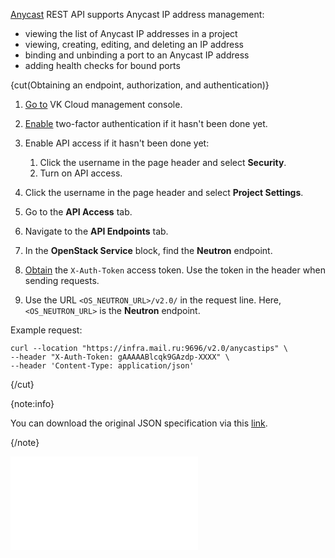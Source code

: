 [Anycast](/en/networks/vnet/instructions/ip/anycast-ip) REST API supports Anycast IP address management:

- viewing the list of Anycast IP addresses in a project
- viewing, creating, editing, and deleting an IP address
- binding and unbinding a port to an Anycast IP address
- adding health checks for bound ports

{cut(Obtaining an endpoint, authorization, and authentication)}

1. [Go to](https://msk.cloud.vk.com/app) VK Cloud management console.
1. [Enable](/en/tools-for-using-services/vk-cloud-account/instructions/account-manage/manage-2fa#enabling_2fa) two-factor authentication if it hasn't been done yet.
1. Enable API access if it hasn't been done yet:

   1. Click the username in the page header and select **Security**.
   1. Turn on API access.

1. Click the username in the page header and select **Project Settings**.
1. Go to the **API Access** tab.
1. Navigate to the **API Endpoints** tab.
1. In the **OpenStack Service** block, find the **Neutron** endpoint.
1. [Obtain](/en/tools-for-using-services/api/rest-api/case-keystone-token) the `X-Auth-Token` access token. Use the token in the header when sending requests.
1. Use the URL `<OS_NEUTRON_URL>/v2.0/` in the request line. Here, `<OS_NEUTRON_URL>` is the **Neutron** endpoint.

Example request:

```curl
curl --location "https://infra.mail.ru:9696/v2.0/anycastips" \
--header "X-Auth-Token: gAAAAABlcqk9GAzdp-XXXX" \
--header 'Content-Type: application/json'
```

{/cut}

{note:info}

You can download the original JSON specification via this [link](assets/api-anycast.json "download").

{/note}

![{swagger}](assets/api-anycast.json)